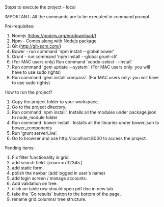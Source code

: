 Steps to execute the project - local

IMPORTANT:
All the commands are to be executed in command prompt.

Pre-requisites:
1. Nodejs (https://nodejs.org/en/download/)
2. Npm - Comes along with Nodejs package
3. Git (http://git-scm.com/)
4. Bower - run command 'npm install --global bower'
5. Grunt - run command 'npm install --global grunt-cli'
6. (For MAC users only) Run command 'xcode-select --install'
7. Run command 'gem update --system'. (For MAC users only: you will have to use sudo rights)
8. Run command 'gem install compass'. (For MAC users only: you will have to use sudo rights)

How to run the project?
1. Copy the project folder to your workspace.
2. Go to the project directory.
3. Run command 'npm install'. Installs all the modules under package,json to node_module folder
4. Run command 'bower install'. Installs all the libraries under bower.json to bower_components
5. Run 'grunt serverLive'.
8. Go to browser and use http://localhost:8000 to access the project.


Pending items:
1. Fix filter functionality in grid
2. add search field. (cnum = c12345.)
3. add static form.
4. polish the navbar (add logged in user's name)
5. add login screen / manage accounts.
6. Add validation on tree.
7. click on table row should open pdf doc in new tab.
8. take the 'Go results' button to the bottom of the page.
9. rename grid columns/ tree structure.
